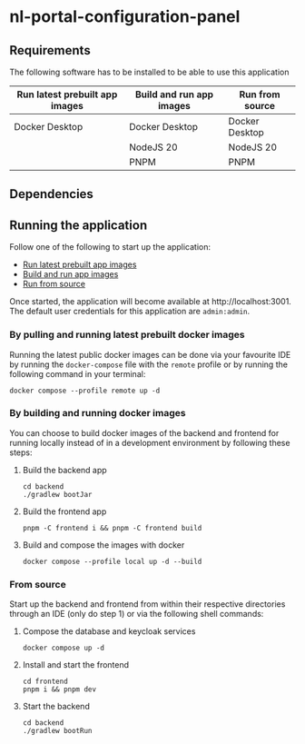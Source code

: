 # nl-portal-configuration-panel

## Requirements

The following software has to be installed to be able to use this application

| Run latest prebuilt app images | Build and run app images | Run from source |
|--------------------------------|--------------------------|-----------------|
| Docker Desktop                 | Docker Desktop           | Docker Desktop  |
|                                | NodeJS 20                | NodeJS 20       |
|                                | PNPM                     | PNPM            |

## Dependencies



## Running the application

Follow one of the following to start up the application:

* [Run latest prebuilt app images](#by-pulling-and-running-latest-prebuilt-docker-images)
* [Build and run app images](#by-building-and-running-docker-images)
* [Run from source](#from-source)

Once started, the application will become available at http://localhost:3001. The default user credentials
for this application are `admin:admin`.

### By pulling and running latest prebuilt docker images

Running the latest public docker images can be done via your favourite IDE by running the `docker-compose` file with
the `remote` profile or by running the following command in your terminal:

```shell
docker compose --profile remote up -d
```

### By building and running docker images

You can choose to build docker images of the backend and frontend for running locally
instead of in a development environment by following these steps:

1. Build the backend app
   ```shell
   cd backend
   ./gradlew bootJar
   ```
1. Build the frontend app
   ```shell
   pnpm -C frontend i && pnpm -C frontend build
   ```
1. Build and compose the images with docker
   ```shell
   docker compose --profile local up -d --build
   ```

### From source

Start up the backend and frontend from within their respective directories through an IDE (only do step 1) or via the
following shell commands:

1. Compose the database and keycloak services
   ```shell
   docker compose up -d
   ```
1. Install and start the frontend
   ```shell
   cd frontend
   pnpm i && pnpm dev
   ```
1. Start the backend
   ```shell
   cd backend
   ./gradlew bootRun
   ```

